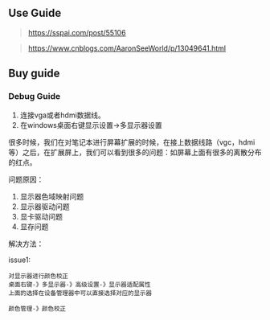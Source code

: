 
## Use Guide

>https://sspai.com/post/55106

>https://www.cnblogs.com/AaronSeeWorld/p/13049641.html

## Buy guide













### Debug Guide


1. 连接vga或者hdmi数据线。
2. 在windows桌面右键显示设置->多显示器设置



很多时候，我们在对笔记本进行屏幕扩展的时候，在接上数据线路（vgc，hdmi等）之后，在扩展屏上，我们可以看到很多的问题：如屏幕上面有很多的离散分布的红点。

问题原因：

1. 显示器色域映射问题
2. 显示器驱动问题
3. 显卡驱动问题
4. 显存问题

解决方法：

issue1:

    对显示器进行颜色校正
    桌面右键-》多显示器-》高级设置-》显示器适配属性
    上面的选择在设备管理器中可以直接选择对应的显示器

    颜色管理-》颜色校正












